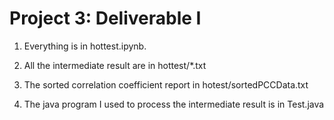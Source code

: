 # Project 3: Deliverable I

1. Everything is in hottest.ipynb.

2. All the intermediate result are in hottest/*.txt

3. The sorted correlation coefficient report in hotest/sortedPCCData.txt 

4. The java program I used to process the intermediate result is in Test.java

